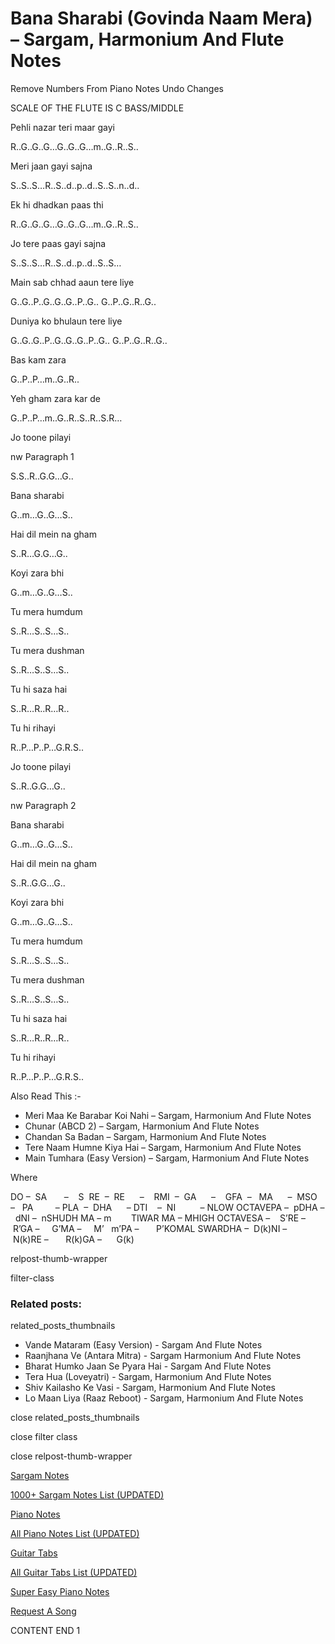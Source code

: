 
# Bana Sharabi (Govinda Naam Mera) – Sargam, Harmonium And Flute Notes

Remove Numbers From Piano Notes
Undo Changes

SCALE OF THE FLUTE IS C BASS/MIDDLE

Pehli nazar teri maar gayi

R..G..G..G…G..G..G…m..G..R..S..

Meri jaan gayi sajna

S..S..S…R..S..d..p..d..S..S..n..d..

Ek hi dhadkan paas thi

R..G..G..G…G..G..G…m..G..R..S..

Jo tere paas gayi sajna

S..S..S…R..S..d..p..d..S..S…

Main sab chhad aaun tere liye

G..G..P..G..G..G..P..G.. G..P..G..R..G..

Duniya ko bhulaun tere liye

G..G..G..P..G..G..G..P..G.. G..P..G..R..G..

Bas kam zara

G..P..P…m..G..R..

Yeh gham zara kar de

G..P..P…m..G..R..S..R..S.R…

Jo toone pilayi

nw Paragraph 1

S.S..R..G.G…G..

Bana sharabi

G..m…G..G…S..

Hai dil mein na gham

S..R…G.G…G..

Koyi zara bhi

G..m…G..G…S..

Tu mera humdum

S..R…S..S…S..

Tu mera dushman

S..R…S..S…S..

Tu hi saza hai

S..R…R..R…R..

Tu hi rihayi

R..P…P..P…G.R.S..

Jo toone pilayi

S..R..G.G…G..

nw Paragraph 2

Bana sharabi

G..m…G..G…S..

Hai dil mein na gham

S..R..G.G…G..

Koyi zara bhi

G..m…G..G…S..

Tu mera humdum

S..R…S..S…S..

Tu mera dushman

S..R…S..S…S..

Tu hi saza hai

S..R…R..R…R..

Tu hi rihayi

R..P…P..P…G.R.S..

Also Read This :-

* Meri Maa Ke Barabar Koi Nahi – Sargam, Harmonium And Flute Notes
* Chunar (ABCD 2) – Sargam, Harmonium And Flute Notes
* Chandan Sa Badan – Sargam, Harmonium And Flute Notes
* Tere Naam Humne Kiya Hai – Sargam, Harmonium And Flute Notes
* Main Tumhara (Easy Version) – Sargam, Harmonium And Flute Notes

Where

DO –  SA       –    S  RE  –  RE      –    RMI  –  GA      –    GFA  –   MA      –  MSO  –   PA         – PLA  –  DHA      – DTI    –  NI          – NLOW OCTAVEPA –  pDHA –  dNI –  nSHUDH MA – m        TIWAR MA – MHIGH OCTAVESA –    S’RE –     R’GA –     G’MA –     M’   m’PA –       P’KOMAL SWARDHA –  D(k)NI –       N(k)RE –       R(k)GA –      G(k)

relpost-thumb-wrapper

filter-class

### Related posts:

related_posts_thumbnails

* Vande Mataram (Easy Version) - Sargam And Flute Notes
* Raanjhana Ve (Antara Mitra) - Sargam Harmonium And Flute Notes
* Bharat Humko Jaan Se Pyara Hai - Sargam And Flute Notes
* Tera Hua (Loveyatri) - Sargam, Harmonium And Flute Notes
* Shiv Kailasho Ke Vasi - Sargam, Harmonium And Flute Notes
* Lo Maan Liya (Raaz Reboot) - Sargam, Harmonium  And Flute Notes

close related_posts_thumbnails

close filter class

close relpost-thumb-wrapper

[Sargam Notes](https://www.notationsworld.com/sargam-notes.html)

[1000+ Sargam Notes List (UPDATED)](https://www.notationsworld.com/all-songs-list-sargam-notes.html)

[Piano Notes](https://www.notationsworld.com/piano-notes.html)

[All Piano Notes List (UPDATED)](https://www.notationsworld.com/all-songs-list-piano-notes.html)

[Guitar Tabs](https://www.notationsworld.com/guitar-tabs.html)

[All Guitar Tabs List (UPDATED)](https://www.notationsworld.com/all-songs-list-guitar-tabs.html)

[Super Easy Piano Notes](https://studywall.in/)

[Request A Song](https://www.notationsworld.com/request-a-song.html)

CONTENT END 1

